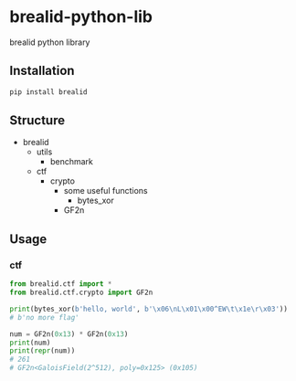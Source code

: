 # brealid-python-lib

brealid python library

## Installation

```bash
pip install brealid
```

## Structure

- brealid
  - utils
    - benchmark
  - ctf
    - crypto
      - some useful functions
        - bytes_xor
      - GF2n

## Usage

### ctf

```python
from brealid.ctf import *
from brealid.ctf.crypto import GF2n

print(bytes_xor(b'hello, world', b'\x06\nL\x01\x00^EW\t\x1e\r\x03'))
# b'no more flag'

num = GF2n(0x13) * GF2n(0x13)
print(num)
print(repr(num))
# 261
# GF2n<GaloisField(2^512), poly=0x125> (0x105)
```